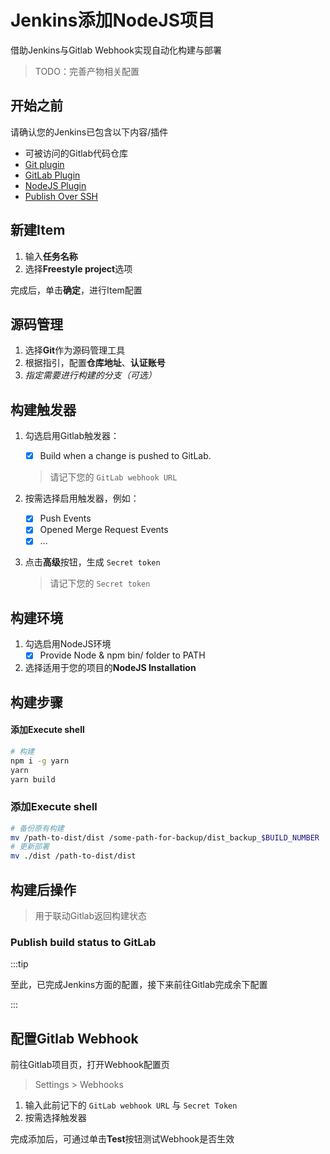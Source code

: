 # Jenkins添加NodeJS项目

借助Jenkins与Gitlab Webhook实现自动化构建与部署

> TODO：完善产物相关配置

## 开始之前

请确认您的Jenkins已包含以下内容/插件

- 可被访问的Gitlab代码仓库
- [Git plugin](https://plugins.jenkins.io/git) 
- [GitLab Plugin](https://plugins.jenkins.io/gitlab-plugin) 
- [NodeJS Plugin](https://plugins.jenkins.io/nodejs)
- [Publish Over SSH](https://plugins.jenkins.io/publish-over-ssh)



## 新建Item

1. 输入**任务名称**
2. 选择**Freestyle project**选项

完成后，单击**确定**，进行Item配置



## 源码管理

1. 选择**Git**作为源码管理工具
2. 根据指引，配置**仓库地址**、**认证账号**
3. *指定需要进行构建的分支（可选）*



## 构建触发器

1. 勾选启用Gitlab触发器：

   - [x] Build when a change is pushed to GitLab.

   > 请记下您的 `GitLab webhook URL`

2. 按需选择启用触发器，例如：
   - [x] Push Events
   - [x] Opened Merge Request Events
   - [x] ...

3. 点击**高级**按钮，生成 `Secret token`

   > 请记下您的  `Secret token`
   
   

## 构建环境
1. 勾选启用NodeJS环境
   - [x] Provide Node & npm bin/ folder to PATH
2. 选择适用于您的项目的**NodeJS Installation**




## 构建步骤

#### 添加Execute shell

```bash
# 构建
npm i -g yarn
yarn
yarn build
```

### 添加Execute shell

```bash
# 备份原有构建
mv /path-to-dist/dist /some-path-for-backup/dist_backup_$BUILD_NUMBER
# 更新部署
mv ./dist /path-to-dist/dist
```



## 构建后操作

> 用于联动Gitlab返回构建状态

### Publish build status to GitLab



:::tip

至此，已完成Jenkins方面的配置，接下来前往Gitlab完成余下配置

:::

## 配置Gitlab Webhook

前往Gitlab项目页，打开Webhook配置页

> Settings > Webhooks

1. 输入此前记下的 `GitLab webhook URL` 与 `Secret Token`
2. 按需选择触发器

完成添加后，可通过单击**Test**按钮测试Webhook是否生效

